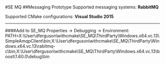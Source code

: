 #SE MQ
##Messaging Prototype
Supported messaging systems: **RabbitMQ**

Supported CMake configurations: **Visual Studio 2015**
___
####Add to SE_MQ Properties -> Debugging -> Environment:
    PATH=X:\User\dferguson\withcmake\SE_MQ\ThirdParty\Windows.x64.vc.13\SimpleAmqpClient\bin;X:\User\dferguson\withcmake\SE_MQ\ThirdParty\Windows.x64.vc.13\rabitmq-c\bin;X:\User\dferguson\withcmake\SE_MQ\ThirdParty\Windows.x64.vc.13\boost\1.60.0\debug\bin